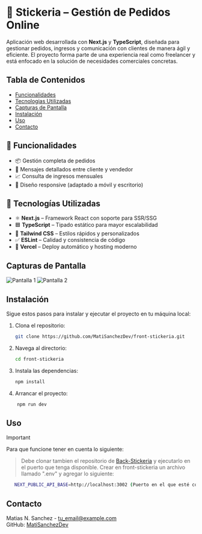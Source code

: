 # 🧾 Stickeria – Gestión de Pedidos Online

Aplicación web desarrollada con **Next.js** y **TypeScript**, diseñada para gestionar pedidos, ingresos y comunicación con clientes de manera ágil y eficiente. El proyecto forma parte de una experiencia real como freelancer y está enfocado en la solución de necesidades comerciales concretas.

## Tabla de Contenidos
- [Funcionalidades](#funcionalidades)
- [Tecnologias Utilizadas](#tecnologias-utilizadas)
- [Capturas de Pantalla](#capturas-de-pantalla)
- [Instalación](#instalación)
- [Uso](#uso)
- [Contacto](#contacto)

## 🧩 Funcionalidades

- 📦 Gestión completa de pedidos
- 💬 Mensajes detallados entre cliente y vendedor
- 📈 Consulta de ingresos mensuales
- 📱 Diseño responsive (adaptado a móvil y escritorio)

## 🚀 Tecnologías Utilizadas

- ⚛️ **Next.js** – Framework React con soporte para SSR/SSG
- 🟦 **TypeScript** – Tipado estático para mayor escalabilidad
- 🎨 **Tailwind CSS** – Estilos rápidos y personalizados
- ✅ **ESLint** – Calidad y consistencia de código
- 🔧 **Vercel** – Deploy automático y hosting moderno


## Capturas de Pantalla
![Pantalla 1](https://github.com/MatiSanchezDev/front-stickeria/blob/main/imagen1.png?raw=true)
![Pantalla 2](https://github.com/MatiSanchezDev/front-stickeria/blob/main/imagen2.png?raw=true)

## Instalación
Sigue estos pasos para instalar y ejecutar el proyecto en tu máquina local:

1. Clona el repositorio:
   ```bash
   git clone https://github.com/MatiSanchezDev/front-stickeria.git
2. Navega al directorio:
    ```bash
    cd front-stickeria
3. Instala las dependencias:
    ```bash
    npm install
4. Arrancar el proyecto:
```bash
    npm run dev
```
## Uso
>[!IMPORTANT]
> Para que funcione tener en cuenta lo siguiente:

> Debe clonar tambien el repositorio de [Back-Stickeria](https://github.com/MatiSanchezDev/back-stickeria) y ejecutarlo en el puerto que tenga disponible.
> Crear en front-stickeria un archivo llamado ".env" y agregar lo siguiente:

```bash
   NEXT_PUBLIC_API_BASE=http://localhost:3002 (Puerto en el que esté corriendo tu backend)
   ```
## Contacto
Matias N. Sanchez - [tu_email@example.com](mailto:tu_email@example.com)  
GitHub: [MatiSanchezDev](https://github.com/MatiSanchezDev)
